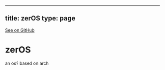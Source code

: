 
---
title: zerOS
type: page
---

[See on GitHub](https://github.com/jakeroggenbuck/zerOS/)

# zerOS
an os? based on arch
